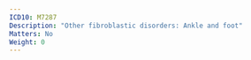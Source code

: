 ```yaml
---
ICD10: M7287
Description: "Other fibroblastic disorders: Ankle and foot"
Matters: No
Weight: 0
---
```


